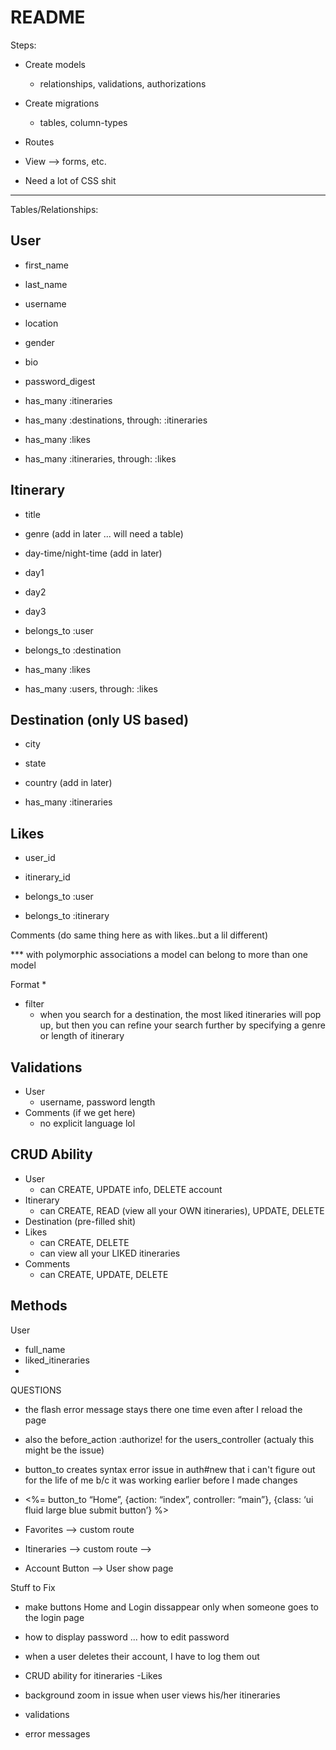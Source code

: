 

# README

Steps: 

* Create models
    * relationships, validations, authorizations 
* Create migrations
    * tables, column-types 
* Routes
* View --> forms, etc. 

* Need a lot of CSS shit 


------------------

Tables/Relationships:

User
----
* first_name
* last_name
* username
* location 
* gender 
* bio
* password_digest

* has_many :itineraries
* has_many :destinations, through: :itineraries
* has_many :likes
* has_many :itineraries, through: :likes


Itinerary
----
* title
* genre (add in later ... will need a table)
* day-time/night-time (add in later)
* day1
* day2
* day3 

* belongs_to :user
* belongs_to :destination
* has_many :likes
* has_many :users, through: :likes



Destination (only US based)
----
* city
* state 
* country (add in later)

* has_many :itineraries


Likes
----
* user_id
* itinerary_id

* belongs_to :user
* belongs_to :itinerary 


Comments (do same thing here as with likes..but a lil different)

*** with polymorphic associations a model can belong to more than one model


Format
* 
* filter 
    * when you search for a destination, the most liked itineraries will pop up, but then you can refine your search further by specifying a genre or length of itinerary 




Validations
----
* User 
    * username, password length
* Comments (if we get here)
    * no explicit language lol 


CRUD Ability 
----
* User 
    * can CREATE, UPDATE info, DELETE account 
* Itinerary 
    * can CREATE, READ (view all your OWN itineraries), UPDATE, DELETE
* Destination (pre-filled shit)
* Likes
    * can CREATE, DELETE
    * can view all your LIKED itineraries 
* Comments
    * can CREATE, UPDATE, DELETE



Methods
----
User 
* full_name 
* liked_itineraries 
*



QUESTIONS
* the flash error message stays there one time even after I reload the page 
* also the before_action :authorize! for the users_controller (actualy this might be the issue)

* button_to creates syntax error issue in auth#new that i can't figure out for the life of me b/c it was working earlier before I made changes
 * <%= button_to “Home”, {action: “index”, controller: “main”}, {class: ‘ui fluid large blue submit button’} %>



* Favorites --> custom route
* Itineraries --> custom route --> 
* Account Button --> User show page




Stuff to Fix
- make buttons Home and Login dissappear only when someone goes to the login page

- how to display password ... how to edit password
- when a user deletes their account, I have to log them out
- CRUD ability for itineraries
-Likes
- background zoom in issue when user views his/her itineraries
- validations
- error messages